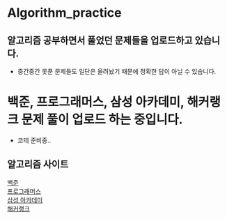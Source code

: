 # Algorithm_practice

## 알고리즘 공부하면서 풀었던 문제들을 업로드하고 있습니다.

 - 중간중간 못푼 문제들도 일단은 올려놨기 때문에 정확한 답이 아닐 수 있습니다. 

# 백준, 프로그래머스, 삼성 아카데미, 해커랭크 문제 풀이 업로드 하는 중입니다. 
 - 코테 준비중..


## 알고리즘 사이트 
  [백준](https://www.acmicpc.net)  
  [프로그래머스](https://programmers.co.kr/learn/challenges)  
  [삼성 아카데미](https://swexpertacademy.com/main/main.do)  
  [해커랭크](https://www.hackerrank.com/)  
